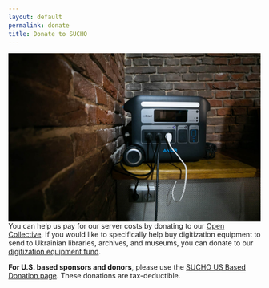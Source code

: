 ```yaml
---
layout: default
permalink: donate
title: Donate to SUCHO
---
```


<img src="/assets/images/center_urban_history_lviv_powerbank.jpg" style="float:right;" />You can help us pay for our server costs by donating to our <a href="https://opencollective.com/sucho">Open Collective</a>. If you would like to specifically help buy digitization equipment to send to Ukrainian libraries, archives, and museums, you can donate to our <a href="https://opencollective.com/sucho/projects/equipment">digitization equipment fund</a>.
	
<p><strong>For U.S. based sponsors and donors</strong>, please use the <a href="https://kbfus.networkforgood.com/projects/54563-o-kbfus-funds-saving-ukrainian-cultural-heritage-online">SUCHO US Based Donation page</a>. These donations are tax-deductible.</p>